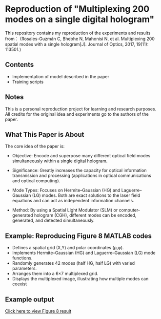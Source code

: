 # Reproduction of "Multiplexing 200 modes on a single digital hologram" 

This repository contains my reproduction of the experiments and results from：
 (Rosales-Guzmán C, Bhebhe N, Mahonisi N, et al. Multiplexing 200 spatial modes with a single hologram[J]. Journal of Optics, 2017, 19(11): 113501.)

## Contents
- Implementation of model described in the paper
- Training scripts

## Notes
This is a personal reproduction project for learning and research purposes.  
All credits for the original idea and experiments go to the authors of the paper.  

## What This Paper is About
The core idea of the paper is:
- Objective: Encode and superpose many different optical field modes simultaneously within a single digital hologram.

- Significance: Greatly increases the capacity for optical information transmission and processing (applications in optical communications and optical computing).

- Mode Types: Focuses on Hermite–Gaussian (HG) and Laguerre–Gaussian (LG) modes. Both are exact solutions to the laser field equations and can act as independent information channels.

- Method: By using a Spatial Light Modulator (SLM) or computer-generated hologram (CGH), different modes can be encoded, generated, and detected simultaneously.

## Example: Reproducing Figure 8 MATLAB codes
- Defines a spatial grid (X,Y) and polar coordinates (ρ,φ).
- Implements Hermite–Gaussian (HG) and Laguerre–Gaussian (LG) mode functions.
- Randomly generates 42 modes (half HG, half LG) with varied parameters.
- Arranges them into a 6×7 multiplexed grid.
- Displays the multiplexed image, illustrating how multiple modes can coexist

## Example output
[Click here to view Figure 8 result](results/figure8.png)